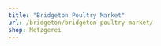 ```yaml
---
title: "Bridgeton Poultry Market"
url: /bridgeton/bridgeton-poultry-market/
shop: Metzgerei
---
```

